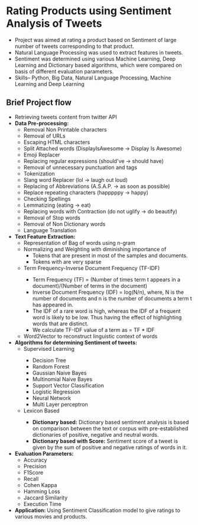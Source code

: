 # Rating Products using Sentiment  Analysis of Tweets

<ul>
  <li>Project was aimed at rating a product based on Sentiment of large number of tweets corresponding to that product.</li>
  <li>Natural Language Processing was used to extract features in tweets.</li>
  <li>Sentiment was determined using various Machine Learning, Deep Learning and Dictionary based algorithms, which were compared on basis of different evaluation parameters.</li>
  <li>Skills– Python, Big Data, Natural Language Processing, Machine Learning and Deep Learning</li>
</ul>

<h2> Brief Project flow </h2>

<ul> 
	<li>Retrieving tweets content from twitter API</li>
	<li><b>Data Pre-processing:</b>
		<ul>
			<li>Removal Non Printable characters</li> 
			<li>Removal of URLs</li> 
			<li>Escaping HTML characters</li>
			<li>Split Attached words (DisplayIsAwesome -> Display Is Awesome)</li>
			<li>Emoji Replacer </L>
			<li>Replacing regular expressions (should've -> should have)</li>
			<li>Removal of unnecessary punctuation and tags
			<li>Tokenization</li>
			<li>Slang word Replacer (lol -> laugh out loud)</li>
			<li>Replacing of Abbreviations (A.S.A.P. -> as soon as possible)</li>
			<li>Replace repeating characters (happpppy -> happy)</li>
			<li>Checking Spellings</li>
			<li>Lemmatizing (eating -> eat)</li>
			<li>Replacing words with Contraction (do not uglify -> do beautify)</li>
			<li>Removal of Stop words</li>
			<li>Removal of Non Dictionary words</li>
			<li>Language Translation</li>
		</ul>
	<li><b>Text Feature Extraction:</b>
		<ul>
			<li>Representation of Bag of words using n-gram</li>
			<li>Normalizing and Weighting with diminishing importance of 
				<ul>
					<li>Tokens that are present in most of the samples and documents. </li>
					<li>Tokens with are very sparse</li>
				</ul>
			<li>Term Frequency-Inverse Document Frequency (TF-IDF)</li>
				<ul> 
					<li>Term Frequency (TF) = (Number of times term t appears in a document)/(Number of terms in the document)</li>
					<li>Inverse Document Frequency (IDF) = log(N/n), where, N is the number of documents and n is the number of documents a term t has appeared in.</li>
          <li>The IDF of a rare word is high, whereas the IDF of a frequent word is likely to be low. Thus having the effect of highlighting words that are distinct.</li>
					<li>We calculate TF-IDF value of a term as = TF * IDF</li>
				</ul>
			<li>Word2Vector to reconstruct linguistic context of words</li>
		</ul> 
<li><b>Algorithms for determining Sentiment of tweets:</b>
		<ul>
			<li>Supervised Learning</li>
				<ul>
					<li>Decision Tree</li>
					<li>Random Forest</li>
					<li>Gaussian Naive Bayes</li>
					<li>Multinomial Naive Bayes</li>
					<li>Support Vector Classification</li>
					<li>Logistic Regression</li>
					<li>Neural Network</li>
					<li>Multi Layer perceptron</li>
				</ul>
			<li>Lexicon Based</li>
				<ul>
					<li><b>Dictionary based:</b> Dictionary based sentiment analysis is based on comparison between the text or corpus with pre-established dictionaries of positive, negative and neutral words.</li>
					<li><b>Dictionary based with Score:</b> Sentiment score of a tweet is given by the sum of positive and negative ratings of words in it.</li>
				</ul>
		</ul>
<li><b>Evaluation Parameters:</b>
		<ul> 
			<li>Accuracy</li>
			<li>Precision</li>
			<li>F1Score</li>
			<li>Recall</li>
			<li>Cohen Kappa</li>
			<li>Hamming Loss</li>
			<li>Jaccard Similarity</li>
			<li>Execution Time</li>
		</ul>
	<li><b>Application: </b>Using Sentiment Classification model to give ratings to various movies and products. 
</ul>
